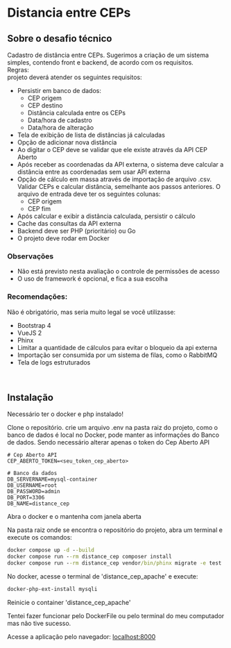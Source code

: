 # Distancia entre CEPs

## Sobre o desafio técnico
Cadastro de distância entre CEPs. Sugerimos a criação de um sistema simples, contendo front e backend, de acordo com os requisitos.<br>
Regras: <br>
projeto deverá atender os seguintes requisitos:
- Persistir em banco de dados:
    - CEP origem
    - CEP destino
    - Distância calculada entre os CEPs
    - Data/hora de cadastro
    - Data/hora de alteração
- Tela de exibição de lista de distâncias já calculadas
- Opção de adicionar nova distância
- Ao digitar o CEP deve se validar que ele existe através da API CEP Aberto
- Após receber as coordenadas da API externa, o sistema deve calcular a distância entre
as coordenadas sem usar API externa
- Opção de cálculo em massa através de importação de arquivo .csv. Validar CEPs e calcular distância, semelhante aos passos anteriores. O arquivo de entrada deve ter os seguintes colunas:
    - CEP origem
    - CEP fim
- Após calcular e exibir a distância calculada, persistir o cálculo
- Cache das consultas da API externa
- Backend deve ser PHP (prioritário) ou Go
- O projeto deve rodar em Docker
### Observações
- Não está previsto nesta avaliação o controle de permissões de acesso
- O uso de framework é opcional, e fica a sua escolha
### Recomendações:
Não é obrigatório, mas seria muito legal se você utilizasse:
- Bootstrap 4
- VueJS 2
- Phinx
- Limitar a quantidade de cálculos para evitar o bloqueio da api externa
- Importação ser consumida por um sistema de filas, como o RabbitMQ
- Tela de logs estruturados

<br>

## Instalação
Necessário ter o docker e php instalado!

Clone o repositório. crie um arquivo .env na pasta raiz do projeto, como o banco de dados é local no Docker, pode manter as informações do Banco de dados. Sendo necessário alterar apenas o token do Cep Aberto API
```.env
# Cep Aberto API
CEP_ABERTO_TOKEN=<seu_token_cep_aberto>

# Banco da dados
DB_SERVERNAME=mysql-container
DB_USERNAME=root
DB_PASSWORD=admin
DB_PORT=3306
DB_NAME=distance_cep
```

Abra o docker e o mantenha com janela aberta


Na pasta raiz onde se encontra o repositório do projeto, abra um terminal e execute os comandos:
```cmd
docker compose up -d --build
docker compose run --rm distance_cep composer install
docker compose run --rm distance_cep vendor/bin/phinx migrate -e test
```

No docker, acesse o terminal de 'distance_cep_apache' e execute:
```cmd
docker-php-ext-install mysqli
```

Reinicie o container 'distance_cep_apache'

Tentei fazer funcionar pelo DockerFile ou pelo terminal do meu computador mas não tive sucesso.

Acesse a aplicação pelo navegador: [localhost:8000](http://localhost:8000/)
